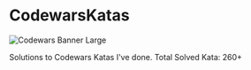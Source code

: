 # CodewarsKatas
![Codewars Banner Large](https://www.codewars.com/users/ThatDRW/badges/large)

Solutions to Codewars Katas I've done.
Total Solved Kata: 260+